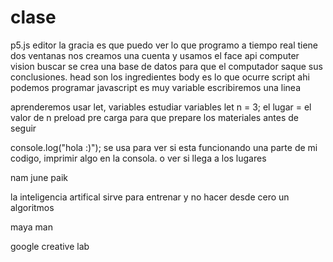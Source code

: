 # clase
p5.js editor la gracia es que puedo ver lo que programo a tiempo real tiene dos ventanas 
nos creamos una cuenta  y usamos el face api 
computer vision buscar
se crea una base de datos para que el computador saque sus conclusiones. 
head son los ingredientes
body es lo que ocurre
script ahi podemos programar javascript es muy variable 
escribiremos una linea  

aprenderemos usar let, variables  estudiar variables 
let n = 3;
el lugar = el valor de n
preload pre carga para que prepare los materiales antes de seguir 

console.log("hola :)"); se usa para ver si esta funcionando una parte de mi codigo, imprimir algo en la consola. o ver si llega a los lugares 

nam june paik

la inteligencia  artifical sirve para entrenar y no hacer desde cero un algoritmos 

maya man 

google creative lab
